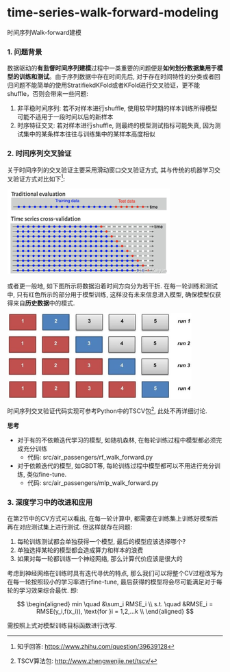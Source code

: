 # time-series-walk-forward-modeling

时间序列Walk-forward建模

### 1. 问题背景

数据驱动的**有监督时间序列建模**过程中一类重要的问题便是**如何划分数据集用于模型的训练和测试**。由于序列数据中存在时间先后, 对于存在时间特性的分类或者回归问题不能简单的使用StratifiekdKFold或者KFold进行交叉验证，更不能shuffle，否则会带来一些问题:

  1. 非平稳时间序列: 若不对样本进行shuffle, 使用较早时期的样本训练所得模型可能不适用于一段时间以后的新样本
  2. 时序特征交叉: 若对样本进行shuffle, 则最终的模型测试指标可能失真, 因为测试集中的某条样本往往与训练集中的某样本高度相似

### 2. 时间序列交叉验证

关于时间序列的交叉验证主要采用滑动窗口交叉验证方式, 其与传统的机器学习交叉验证方式对比如下[^1]:

<div align=left>
<img width = '' height ='200' src ="assets/交叉验证_a.jpg"/>
</div>

或者更一般地, 如下图所示将数据沿着时间方向分为若干折. 在每一轮训练和测试中, 只有红色所示的部分用于模型训练, 这样没有未来信息进入模型, 确保模型仅获得来自**历史数据**中的模式.

<div align=left>
<img width = '' height ='200' src ="assets/交叉验证_b.jpg"/>
</div>

时间序列交叉验证代码实现可参考Python中的TSCV包[^2], 此处不再详细讨论.

**思考**
* 对于有的不依赖迭代学习的模型, 如随机森林, 在每轮训练过程中模型都必须完成充分训练
  * 代码: src/air_passengers/rf_walk_forward.py 
* 对于依赖迭代的模型, 如GBDT等, 每轮训练过程中模型都可以不用进行充分训练, 类似fine-tune. 
  * 代码: src/air_passengers/mlp_walk_forward.py 

### 3. 深度学习中的改进和应用

在第2节中的CV方式可以看出, 在每一轮计算中, 都需要在训练集上训练好模型后再在对应测试集上进行测试. 但这样就存在问题: 

  1. 每轮训练测试都会单独获得一个模型, 最后的模型应该选择哪个? 
  2. 单独选择某轮的模型都会造成算力和样本的浪费
  3. 如果对每一轮都训练一个神经网络, 那么计算代价应该是很大的

考虑到神经网络在训练时具有迭代寻优的特点, 那么我们可以将整个CV过程改写为在每一轮按照较小的学习率进行fine-tune, 最后获得的模型将会尽可能满足对于每轮的学习效果综合最优. 即:

$$
\begin{aligned}
min \quad &\sum_i RMSE_i \\
s.t. \quad &RMSE_i = RMSE(y_i,f(x_i)), \text{for }i = 1,2,...k \\
\end{aligned}
$$

需按照上式对模型训练目标函数进行改写.


[^1]: 知乎回答: https://www.zhihu.com/question/39639128  
[^2]: TSCV算法包: http://www.zhengwenjie.net/tscv/
